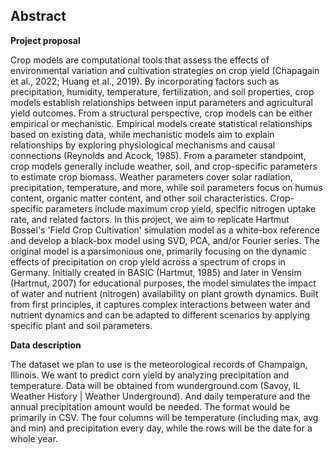 ## Abstract

__Project proposal__

Crop models are computational tools that assess the effects of environmental variation and cultivation strategies on crop yield (Chapagain et al., 2022; Huang et al., 2019). By incorporating factors such as precipitation, humidity, temperature, fertilization, and soil properties, crop models establish relationships between input parameters and agricultural yield outcomes. From a structural perspective, crop models can be either empirical or mechanistic. Empirical models create statistical relationships based on existing data, while mechanistic models aim to explain relationships by exploring physiological mechanisms and causal connections (Reynolds and Acock, 1985). From a parameter standpoint, crop models generally include weather, soil, and crop-specific parameters to estimate crop biomass. Weather parameters cover solar radiation, precipitation, temperature, and more, while soil parameters focus on humus content, organic matter content, and other soil characteristics. Crop-specific parameters include maximum crop yield, specific nitrogen uptake rate, and related factors.
In this project, we aim to replicate Hartmut Bossel's 'Field Crop Cultivation' simulation model as a white-box reference and develop a black-box model using SVD, PCA, and/or Fourier series. The original model is a parsimonious one, primarily focusing on the dynamic effects of precipitation on crop yield across a spectrum of crops in Germany. Initially created in BASIC (Hartmut, 1985) and later in Vensim (Hartmut, 2007) for educational purposes, the model simulates the impact of water and nutrient (nitrogen) availability on plant growth dynamics. Built from first principles, it captures complex interactions between water and nutrient dynamics and can be adapted to different scenarios by applying specific plant and soil parameters.


__Data description__

The dataset we plan to use is the meteorological records of Champaign, Illinois. We want to predict corn yield by analyzing precipitation and temperature. Data will be obtained from wunderground.com (Savoy, IL Weather History | Weather Underground). And daily temperature and the annual precipitation amount would be needed. The format would be primarily in CSV. The four columns will be temperature (including max, avg and min) and precipitation every day, while the rows will be the date for a whole year.
